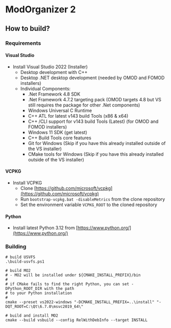 # ModOrganizer 2

## How to build?

### Requirements

#### Visual Studio

- Install Visual Studio 2022 (Installer)
  - Desktop development with C++
  - Desktop .NET desktop development (needed by OMOD and FOMOD installers)
  - Individual Components:
    - .Net Framework 4.8 SDK
    - .Net Framework 4.7.2 targeting pack (OMOD targets 4.8 but VS still requires the package for other .Net components)
    - Windows Universal C Runtime
    - C++ ATL for latest v143 build Tools (x86 & x64)
    - C++ /CLI support for v143 build Tools (Latest) (for OMOD and FOMOD installers)
    - Windows 11 SDK (get latest)
    - C++ Build Tools core features
    - Git for Windows (Skip if you have this already installed outside of the VS installer)
    - CMake tools for Windows (Skip if you have this already installed outside of the VS installer)

#### VCPKG

- Install VCPKG
  - Clone [https://github.com/microsoft/vcpkg](https://github.com/microsoft/vcpkg)
  - Run `bootstrap-vcpkg.bat -disableMetrics` from the clone repository
  - Set the environment variable `VCPKG_ROOT` to the cloned repository

#### Python

- Install latest Python 3.12 from [https://www.python.org/](https://www.python.org/)

### Building

```pwsh
# build USVFS
.\build-usvfs.ps1

# build MO2
# - MO2 will be installed under ${CMAKE_INSTALL_PREFIX}/bin
#
# if CMake fails to find the right Python, you can set -DPython_ROOT_DIR with the path
# to your Python installation
#
cmake --preset vs2022-windows "-DCMAKE_INSTALL_PREFIX=..\install" "-DQT_ROOT=C:\Qt\6.7.0\msvc2019_64\"

# build and install MO2
cmake --build vsbuild --config RelWithDebInfo --target INSTALL
```
